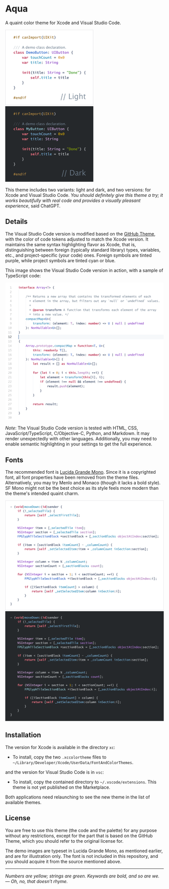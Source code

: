 # Aqua

A quaint color theme for Xcode and Visual Studio Code.

<img src="images/Light.png" width="280"><img src="images/Dark.png" width="280">

This theme includes two variants: light and dark, and two versions: for Xcode and Visual Studio Code. *You should definitely give this theme a try; it works beautifully with real code and provides a visually pleasant experience*, said ChatGPT.

## Details

The Visual Studio Code version is modified based on the [GitHub Theme](https://marketplace.visualstudio.com/items?itemName=GitHub.github-vscode-theme), with the color of code tokens adjusted to match the Xcode version. It maintains the same syntax highlighting flavor as Xcode, that is, distinguishing between foreign (typically standard library) types, variables, etc., and project-specific (your code) ones. Foreign symbols are tinted purple, while project symbols are tinted cyan or blue.

This image shows the Visual Studio Code version in action, with a sample of TypeScript code:

<img src="images/VSCode.png" width="600">

*Note*: The Visual Studio Code version is tested with HTML, CSS, JavaScript/TypeScript, C/Objective-C, Python, and Markdown. It may render unexpectedly with other languages. Additionally, you may need to enable semantic highlighting in your settings to get the full experience.

## Fonts

The recommended font is [Lucida Grande Mono](https://www.myfonts.com/collections/lucida-grande-mono-w1-g-font-monotype-imaging). Since it is a copyrighted font, all font properties have been removed from the theme files. Alternatively, you may try Menlo and Monaco (though it lacks a bold style). SF Mono might not be the best choice as its style feels more modern than the theme's intended quaint charm.

<img src="images/CodeLight.png#gh-light-mode-only" width="600"><img src="images/CodeDark.png#gh-dark-mode-only" width="600">

## Installation

The version for Xcode is available in the directory `xc`:
-  To install, copy the two `.xccolortheme` files to `~/Library/Developer/Xcode/UserData/FontAndColorThemes`.

and the version for Visual Studio Code is in `vsc`:
-  To install, copy the contained directory to `~/.vscode/extensions`. This theme is not yet published on the Marketplace.

Both applications need relaunching to see the new theme in the list of available themes.

## License

You are free to use this theme (the code and the palette) for any purpose without any restrictions, except for the part that is based on the GitHub Theme, which you should refer to the original license for.

The demo images are typeset in Lucida Grande Mono, as mentioned earlier, and are for illustration only. The font is not included in this repository, and you should acquire it from the source mentioned above.

---

*Numbers are yellow; strings are green. Keywords are bold, and so are we. — Oh, no, that doesn’t rhyme.*
